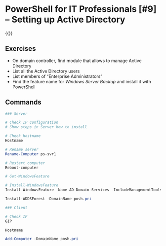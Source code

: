 # PowerShell for IT Professionals [#9] – Setting up Active Directory

{{<youtube oVvTe9VCJgM >}}

## Exercises

  * On domain controller, find module that allows to manage Active Directory
  * List all the Active Directory users
  * List members of &#8220;Enterprise Administrators&#8221;
  * Find the feature name for _Windows Server Backup_ and install it with PowerShell

## Commands

```powershell
### Server

# Check IP configuration
# Show steps in Server how to install

# Check hostname
Hostname

# Rename server
Rename-Computer ps-svr1

# Restart computer
Reboot-computer

# Get-WindowsFeature

# Install-WindowsFeature 
Install-WindowsFeature -Name AD-Domain-Services -IncludeManagementTools

Install-ADDSForest -DomainName posh.pri

### Client

# Check IP
GIP

Hostname

Add-Computer -DomainName posh.pri
```

